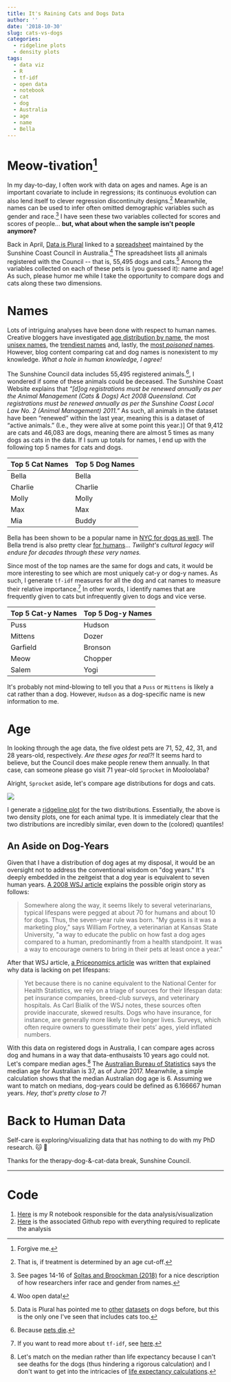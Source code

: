 ```yaml
---
title: It's Raining Cats and Dogs Data
author: ''
date: '2018-10-30'
slug: cats-vs-dogs
categories:
  - ridgeline plots
  - density plots
tags:
  - data viz
  - R
  - tf-idf
  - open data
  - notebook
  - cat
  - dog
  - Australia
  - age
  - name
  - Bella
---
```


# Meow-tivation[^1]

In my day-to-day, I often work with data on ages and names. Age is an important covariate to include in regressions; its continuous evolution can also lend itself to clever regression discontinuity designs.[^2]  Meanwhile, names can be used to infer often omitted demographic variables such as gender and race.[^3] I have seen these two variables collected for scores and scores of people... **but, what about when the sample isn't people anymore?**
 
Back in April, [Data is Plural](https://tinyletter.com/data-is-plural/letters/data-is-plural-2018-04-04-edition) linked to a [spreadsheet](https://data.sunshinecoast.qld.gov.au/Administration/Registered-Animals/7f87-i6kx/data) maintained by the Sunshine Coast Council in Australia.[^4] The spreadsheet lists all animals registered with the Council -- that is, 55,495 dogs and cats.[^5] Among the variables collected on each of these pets is (you guessed it): name and age! As such, please humor me while I take the opportunity to compare dogs and cats along these two dimensions.

# Names

Lots of intriguing analyses have been done with respect to human names. Creative bloggers have investigated [age distribution by name](http://rhiever.github.io/name-age-calculator/index.html), the most [unisex names](https://flowingdata.com/2013/09/25/the-most-unisex-names-in-us-history/), the [trendiest names](https://flowingdata.com/2013/07/29/the-most-trendy-names-in-us-history/) and, lastly, the [most *poisoned* names](https://hilaryparker.com/2013/01/30/hilary-the-most-poisoned-baby-name-in-us-history/). However, blog content comparing cat and dog names is nonexistent to my knowledge. *What a hole in human knowledge, I agree!*

The Sunshine Council data includes 55,495 registered animals.[^6], I wondered if some of these animals could be deceased. The Sunshine Coast Website explains that *“[d]og registrations must be renewed annually as per the Animal Management (Cats & Dogs) Act 2008 Queensland. Cat registrations must be renewed annually as per the Sunshine Coast Local Law No. 2 (Animal Management) 2011.”* As such, all animals in the dataset have been “renewed” within the last year, meaning this is a dataset of “active animals.” (I.e., they were alive at some point this year.)] Of that 9,412 are cats and 46,083 are dogs, meaning there are almost 5 times as many dogs as cats in the data. If I sum up totals for names, I end up with the following top 5 names for cats and dogs.

Top 5 Cat Names | Top 5 Dog Names
------------- | -------------
Bella         | Bella
Charlie       | Charlie 
Molly         | Molly
Max           | Max
Mia           | Buddy

Bella has been shown to be a popular name in [NYC for dogs as well](http://a816-dohbesp.nyc.gov/IndicatorPublic/dognames/). The Bella trend is also pretty clear [for humans](http://rhiever.github.io/name-age-calculator/index.html?Gender=F&Name=bella)... *Twilight's cultural legacy will endure for decades through these very names.*

Since most of the top names are the same for dogs and cats, it would be more interesting to see which are most uniquely cat-y or dog-y names. As such, I generate `tf-idf` measures for all the dog and cat names to measure their relative importance.[^7] In other words, I identify names that are frequently given to cats but infrequently given to dogs and vice verse.

Top 5 Cat-y Names | Top 5 Dog-y Names
------------- | -------------
Puss          | Hudson 
Mittens       | Dozer 
Garfield      | Bronson
Meow          | Chopper
Salem         | Yogi

It's probably not mind-blowing to tell you that a `Puss` or `Mittens` is likely a cat rather than a dog. However, `Hudson` as a dog-specific name is new information to me. 

# Age

In looking through the age data, the five oldest pets are 71, 52, 42, 31, and 28 years-old, respectively. *Are these ages for real?!* It seems hard to believe, but the Council does make people renew them annually. In that case, can someone please go visit 71 year-old `Sprocket` in Mooloolaba? 

Alright, `Sprocket` aside, let's compare age distributions for dogs and cats.

![](/post/pets_australia_files/dog_cat_ages_final.png)

I generate a [ridgeline plot](https://cran.r-project.org/web/packages/ggridges/vignettes/introduction.html) for the two distributions. Essentially, the above is two density plots, one for each animal type. It is immediately clear that the two distributions are incredibly similar, even down to the (colored) quantiles!

## An Aside on Dog-Years

Given that I have a distribution of dog ages at my disposal, it would be an oversight not to address the conventional wisdom on "dog years." It's deeply embedded in the zeitgeist that a dog year is equivalent to seven human years. [A 2008 WSJ article](https://github.com/apalbright/cats_dogs/blob/master/dogyears.pdf) explains the possible origin story as follows:

> Somewhere along the way, it seems likely to several veterinarians, typical lifespans were pegged at about 70 for humans and about 10 for dogs. Thus, the seven-year rule was born. "My guess is it was a marketing ploy," says William Fortney, a veterinarian at Kansas State University, "a way to educate the public on how fast a dog ages compared to a human, predominantly from a health standpoint. It was a way to encourage owners to bring in their pets at least once a year."

After that WSJ article, [a Priceonomics article](https://priceonomics.com/the-mythology-of-dog-years/) was written that explained why data is lacking on pet lifespans:

> Yet because there is no canine equivalent to the National Center for Health Statistics, we rely on a triage of sources for their lifespan data: pet insurance companies, breed-club surveys, and veterinary hospitals. As Carl Bialik of the WSJ notes, these sources often provide inaccurate, skewed results. Dogs who have insurance, for instance, are generally more likely to live longer lives. Surveys, which often require owners to guesstimate their pets’ ages, yield inflated numbers.

With this data on registered dogs in Australia, I can compare ages across dog and humans in a way that data-enthusaists 10 years ago could not. Let's compare median ages.[^8] The [Australian Bureau of Statistics](http://www.abs.gov.au/ausstats/abs@.nsf/featurearticlesbyCatalogue/CCF53AA000E69954CA2582570013F5C6?OpenDocument) says the median age for Australian is 37, as of June 2017. Meanwhile, a simple calculation shows that the median Australian dog age is 6. Assuming we want to match on medians, dog-years could be defined as 6.166667 human years. *Hey, that's pretty close to 7!*


# Back to Human Data

Self-care is exploring/visualizing data that has nothing to do with my PhD research. 🐱 🐶 

Thanks for the therapy-dog-&-cat-data break, Sunshine Council. 

---

# Code

1. [Here](http://rpubs.com/apalbright/cats-vs-dogs) is my R notebook responsible for the data analysis/visualization
2. [Here](https://github.com/apalbright/cats_dogs) is the associated Github repo with everything required to replicate the analysis


[^1]: Forgive me.

[^2]: That is, if treatment is determined by an age cut-off.

[^3]: See pages 14-16 of [Soltas and Broockman (2018)](https://www.gsb.stanford.edu/faculty-research/working-papers/natural-experiment-taste-based-racial-ethnic-discrimination) for a nice description of how researchers infer race and gender from names.

[^4]: Woo open data!

[^5]: Data is Plural has pointed me to [other](https://data.cityoftacoma.org/Neighborhoods/Current-Pet-License-City-of-Tacoma-Fircrest/qnnn-t9wt) [datasets](https://github.com/kaz-a/dog_names) on dogs before, but this is the only one I've seen that includes cats too.

[^6]: Because [pets die](https://www.youtube.com/watch?v=7VzaL4CSfms&feature=youtu.be&t=54).

[^7]: If you want to read more about `tf-idf`, see [here](https://thelittledataset.com/2017/09/14/the-united-nations-of-words/).

[^8]: Let's match on the median rather than life expectancy because I can't see deaths for the dogs (thus hindering a rigorous calculation) and I don't want to get into the intricacies of [life expectancy calculations](https://ourworldindata.org/life-expectancy-how-is-it-calculated-and-how-should-it-be-interpreted).
